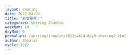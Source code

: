 ```yaml
---
layout: sharing
date: 2022-04-09
title: "新增靈修："
categories: sharing Zhuolin
weekNum: 14
dayNum: 6
permalink: /sharing/zhuolin/2022/wk14-day6-sharing2.html
author: Zhuolin
cycle: 2022
---  
```

